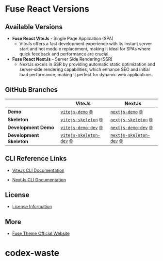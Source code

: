 
# Fuse React Versions
## Available Versions
- **Fuse React ViteJs** - Single Page Application (SPA)
  - ViteJs offers a fast development experience with its instant server start and hot module replacement, making it ideal for SPAs where quick feedback and performance are crucial.
- **Fuse React NextJs** - Server Side Rendering (SSR)
  - NextJs excels in SSR by providing automatic static optimization and server-side rendering capabilities, which enhance SEO and initial load performance, making it perfect for dynamic web applications.

## GitHub Branches

| | **ViteJs** | **NextJs** |
|---------|------|----------|
| **Demo** | [`vitejs-demo`](https://github.com/withinpixels/fuse-react/tree/vitejs-demo) [🌐](https://fuse-react-vitejs-demo.fusetheme.com) | [`nextjs-demo`](https://github.com/withinpixels/fuse-react/tree/nextjs-demo) [🌐](https://fuse-react-nextjs-demo.fusetheme.com) |
| **Skeleton** | [`vitejs-skeleton`](https://github.com/withinpixels/fuse-react/tree/vitejs-skeleton) [🌐](https://fuse-react-vitejs-skeleton.fusetheme.com) | [`nextjs-skeleton`](https://github.com/withinpixels/fuse-react/tree/nextjs-skeleton) [🌐](https://fuse-react-nextjs-skeleton.fusetheme.com) |
| **Development Demo** | [`vitejs-demo-dev`](https://github.com/withinpixels/fuse-react/tree/vitejs-demo-dev) [🌐](https://fuse-react-vitejs-demo-dev.fusetheme.com) | [`nextjs-demo-dev`](https://github.com/withinpixels/fuse-react/tree/nextjs-demo-dev) [🌐](https://fuse-react-nextjs-demo-dev.fusetheme.com) |
| **Development Skeleton** | [`vitejs-skeleton-dev`](https://github.com/withinpixels/fuse-react/tree/vitejs-skeleton-dev) [🌐](https://fuse-react-vitejs-skeleton-dev.fusetheme.com) | [`nextjs-skeleton-dev`](https://github.com/withinpixels/fuse-react/tree/nextjs-skeleton-dev) [🌐](https://fuse-react-nextjs-skeleton-dev.fusetheme.com) |


## CLI Reference Links

- [ViteJs CLI Documentation](https://vitejs.dev/guide/cli.html)

- [NextJs CLI Documentation](https://nextjs.org/docs/api-reference/cli)

## License

- [License Information](https://themeforest.net/licenses/terms/regular)

## More

- [Fuse Theme Official Website](https://fusetheme.com/)


# codex-waste

